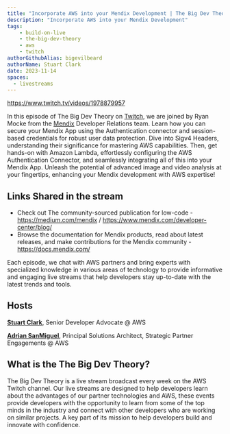 ```yaml
---
title: "Incorporate AWS into your Mendix Development | The Big Dev Theory | S5 | Ep.1 Show Notes"
description: "Incorporate AWS into your Mendix Development"
tags:
    - build-on-live
    - the-big-dev-theory
    - aws
    - twitch
authorGithubAlias: bigevilbeard
authorName: Stuart Clark
date: 2023-11-14
spaces:
  - livestreams
---
```


https://www.twitch.tv/videos/1978879957

In this episode of The Big Dev Theory on [Twitch](https://www.twitch.tv/videos/1978879957), we are joined by Ryan Mocke from the [Mendix](https://www.mendix.com/) Developer Relations team. Learn how you can secure your Mendix App using the Authentication connector and session-based credentials for robust user data protection. Dive into Sigv4 Headers, understanding their significance for mastering AWS capabilities. Then, get hands-on with Amazon Lambda, effortlessly configuring the AWS Authentication Connector, and seamlessly integrating all of this into your Mendix App. Unleash the potential of advanced image and video analysis at your fingertips, enhancing your Mendix development with AWS expertise!



## Links Shared in the stream

- Check out The community-sourced publication for low-code - https://medium.com/mendix / https://www.mendix.com/developer-center/blog/
- Browse the documentation for Mendix products, read about latest releases, and make contributions for the Mendix community - https://docs.mendix.com/



Each episode, we chat with AWS partners and bring experts with specialized knowledge in various areas of technology to provide informative and engaging live streams that help developers stay up-to-date with the latest trends and tools.

## Hosts

[**Stuart Clark**](https://twitter.com/bigevilbeard), Senior Developer Advocate @ AWS

[**Adrian SanMiguel**](https://twitter.com/ar_sanmiguel), Principal Solutions Architect, Strategic Partner Engagements @ AWS

## What is the The Big Dev Theory?

The Big Dev Theory is a live stream broadcast every week on the AWS Twitch channel. Our live streams are designed to help developers learn about the advantages of our partner technologies and AWS, these events provide developers with the opportunity to learn from some of the top minds in the industry and connect with other developers who are working on similar projects. A key part of its mission to help developers build and innovate with confidence.
